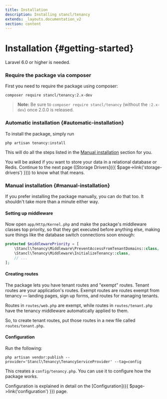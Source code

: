 ```yaml
---
title: Installation
description: Installing stancl/tenancy
extends: _layouts.documentation_v2
section: content
---
```


# Installation {#getting-started}

Laravel 6.0 or higher is needed.

### Require the package via composer

First you need to require the package using composer:

```
composer require stancl/tenancy:2.x-dev
```

> **Note:** Be sure to `composer require stancl/tenancy` (without the `:2.x-dev`) once 2.0.0 is released. <!-- todo2 -->

### Automatic installation {#automatic-installation}

To install the package, simply run

```
php artisan tenancy:install
```

This will do all the steps listed in the [Manual installation](#manual-installation) section for you.

You will be asked if you want to store your data in a relational database or Redis. Continue to the next page ([Storage Drivers]({{ $page->link('storage-drivers') }})) to know what that means.

### Manual installation {#manual-installation}

If you prefer installing the package manually, you can do that too. It shouldn't take more than a minute either way.

#### Setting up middleware

Now open `app/Http/Kernel.php` and make the package's middleware classes top priority, so that they get executed before anything else, making sure things like the database switch connections soon enough:

```php
protected $middlewarePriority = [
    \Stancl\Tenancy\Middleware\PreventAccessFromTenantDomains::class,
    \Stancl\Tenancy\Middleware\InitializeTenancy::class,
    // ...
];
```

#### Creating routes

The package lets you have tenant routes and "exempt" routes. Tenant routes are your application's routes. Exempt routes are routes exempt from tenancy — landing pages, sign up forms, and routes for managing tenants.

Routes in `routes/web.php` are exempt, while routes in `routes/tenant.php` have the tenancy middleware automatically applied to them.

So, to create tenant routes, put those routes in a new file called `routes/tenant.php`.

#### Configuration

Run the following:

```
php artisan vendor:publish --provider='Stancl\Tenancy\TenancyServiceProvider' --tag=config
```

This creates a `config/tenancy.php`. You can use it to configure how the package works.

Configuration is explained in detail on the [Configuration]({{ $page->link('configuration') }}) page.